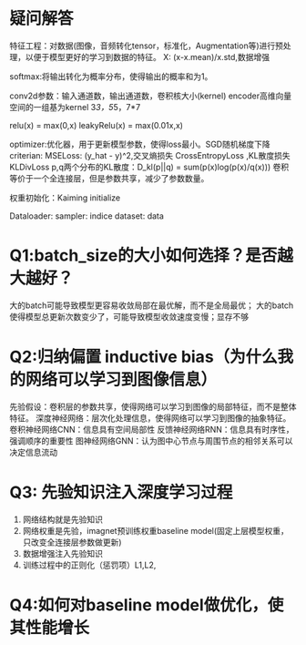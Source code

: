 # 疑问解答
特征工程：对数据(图像，音频转化tensor，标准化，Augmentation等)进行预处理，以便于模型更好的学习到数据的特征。
X: (x-x.mean)/x.std,数据增强


softmax:将输出转化为概率分布，使得输出的概率和为1。

conv2d参数：输入通道数，输出通道数，卷积核大小(kernel)
encoder高维向量空间的一组基为kernel 3*3，5*5，7*7

relu(x) = max(0,x)
leakyRelu(x) = max(0.01x,x)

optimizer:优化器，用于更新模型参数，使得loss最小。SGD随机梯度下降
criterian: MSELoss: (y_hat - y)^2,交叉熵损失 CrossEntropyLoss ,KL散度损失 KLDivLoss
p,q两个分布的KL散度：D_kl(p||q) = sum(p(x)log(p(x)/q(x)))
卷积等价于一个全连接层，但是参数共享，减少了参数数量。

权重初始化：Kaiming initialize

Dataloader:
     sampler: indice
     dataset: data

# Q1:batch_size的大小如何选择？是否越大越好？
大的batch可能导致模型更容易收敛局部在最优解，而不是全局最优；
大的batch使得模型总更新次数变少了，可能导致模型收敛速度变慢；显存不够

# Q2:归纳偏置 inductive bias（为什么我的网络可以学习到图像信息）
先验假设：卷积层的参数共享，使得网络可以学习到图像的局部特征，而不是整体特征。
深度神经网络：层次化处理信息，使得网络可以学习到图像的抽象特征。
卷积神经网络CNN：信息具有空间局部性
反馈神经网络RNN：信息具有时序性，强调顺序的重要性
图神经网络GNN：认为图中心节点与周围节点的相邻关系可以决定信息流动

# Q3: 先验知识注入深度学习过程
1. 网络结构就是先验知识
2. 网络权重是先验，imagnet预训练权重baseline model(固定上层模型权重，只改变全连接层参数做更新)
3. 数据增强注入先验知识
4. 训练过程中的正则化（惩罚项）L1,L2,

# Q4:如何对baseline model做优化，使其性能增长



